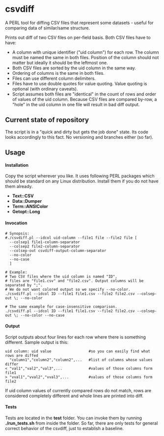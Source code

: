 # csvdiff
A PERL tool for diffing CSV files that represent some datasets - useful for comparing data of similar/same structure.

Prints out diff of two CSV files on per-field basis. Both CSV files have to have:
- A column with unique identifier ("uid column") for each row. The column must be named the same in both files. Position of the column should not matter but ideally it should be the leftmost one.
- Both CSV files are sorted by the uid column in the same way.
- Ordering of columns is the same in both files.
- Files can use different column delimiters.
- Files have to use double quotes for value quoting. Value quoting is optional (with ordinary caveats).
- Script assumes both files are "identical" in the count of rows and order of values of the uid column. Because CSV files are compared by-row, a "hole" in the uid column in one file will result in bad diff output.

## Current state of repository
The script is in a "quick and dirty but gets the job done" state. Its code looks accordingly to this fact. No versioning and branches either (so far).

## Usage
#### Installation
Copy the script wherever you like. It uses following PERL packages which should be standard on any Linux distribution. Install them if you do not have them already.
- **Text::CSV**
- **Data::Dumper**
- **Term::ANSIColor**
- **Getopt::Long**

#### Invocation
```
# Synopsis:
#./csvdiff.pl --idcol uid-column --file1 file --file2 file [
  --colsep1 file1-column-separator
  --colsep2 file2-column-separator
  --colsep-out csvdiff-output-column-separator
  --no-color
  --no-case
  ]

# Example:
# Two CSV files where the uid column is named "ID",
# files are "file1.csv" and "file2.csv". Output columns will be separated by ";".
# We do not want colored output so we specify --no-color.
./csvdiff.pl --idcol ID --file1 file1.csv --file2 file2.csv --colsep-out \; --no-color

# The same example for case-insensitive comparison.
./csvdiff.pl --idcol ID --file1 file1.csv --file2 file2.csv --colsep-out \; --no-color --no-case
```

#### Output
Script outputs about four lines for each row where there is something different. Sample output is this:
```
uid column: uid value                 #so you can easily find what rows are diffed
  "column1","column2","column2",...   #list of columns whose values differ
< "val1","val2","val3",...            #values of those columns form file1
> "vval1","vval2","vval3",...         #values of those columns form file2
```
If uid column values of currently compared rows do not match, rows are considered completely different and whole lines are printed into diff.

#### Tests
Tests are located in the **test** folder. You can invoke them by running **./run_tests.sh** from inside the folder. So far, there are only tests for general correct behavior of the csvdiff, just to establish a baseline.
